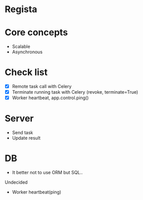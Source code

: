 # Regista


# Core concepts

- Scalable
- Asynchronous


# Check list

- [x] Remote task call with Celery
- [x] Terminate running task with Celery (revoke, terminate=True)
- [x] Worker heartbeat, app.control.ping()

# Server

- Send task
- Update result

# DB

- It better not to use ORM but SQL..

Undecided

- Worker heartbeat(ping)